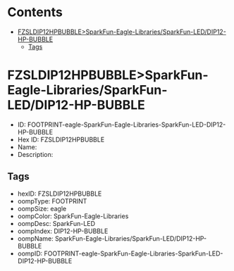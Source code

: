 



Contents
========

* [FZSLDIP12HPBUBBLE>SparkFun-Eagle-Libraries/SparkFun-LED/DIP12-HP-BUBBLE](#fzsldip12hpbubblesparkfun-eagle-librariessparkfun-leddip12-hp-bubble)
	* [Tags](#tags)

# FZSLDIP12HPBUBBLE>SparkFun-Eagle-Libraries/SparkFun-LED/DIP12-HP-BUBBLE

- ID: FOOTPRINT-eagle-SparkFun-Eagle-Libraries-SparkFun-LED-DIP12-HP-BUBBLE
- Hex ID: FZSLDIP12HPBUBBLE
- Name: 
- Description: 

## Tags

- hexID: FZSLDIP12HPBUBBLE
- oompType: FOOTPRINT
- oompSize: eagle
- oompColor: SparkFun-Eagle-Libraries
- oompDesc: SparkFun-LED
- oompIndex: DIP12-HP-BUBBLE
- oompName: SparkFun-Eagle-Libraries/SparkFun-LED/DIP12-HP-BUBBLE
- oompID: FOOTPRINT-eagle-SparkFun-Eagle-Libraries-SparkFun-LED-DIP12-HP-BUBBLE
